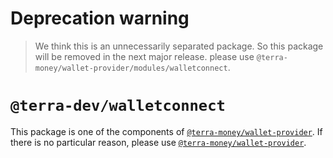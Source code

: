 # Deprecation warning

> We think this is an unnecessarily separated package. So this package will be removed in the next major release. please use `@terra-money/wallet-provider/modules/walletconnect`.

# `@terra-dev/walletconnect`

This package is one of the components
of [`@terra-money/wallet-provider`](https://www.npmjs.com/package/@terra-money/wallet-provider). If there is no
particular reason, please
use [`@terra-money/wallet-provider`](https://www.npmjs.com/package/@terra-money/wallet-provider).
